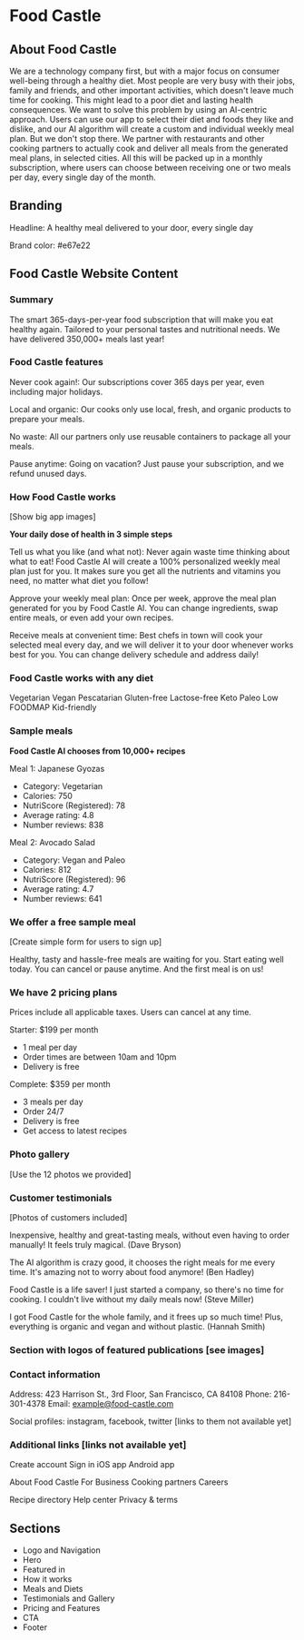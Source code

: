 # Food Castle

## About Food Castle

We are a technology company first, but with a major focus on consumer well-being through a healthy diet. Most people are very busy with their jobs, family and friends, and other important activities, which doesn't leave much time for cooking. This might lead to a poor diet and lasting health consequences. We want to solve this problem by using an AI-centric approach. Users can use our app to select their diet and foods they like and dislike, and our AI algorithm will create a custom and individual weekly meal plan. But we don't stop there. We partner with restaurants and other cooking partners to actually cook and deliver all meals from the generated meal plans, in selected cities. All this will be packed up in a monthly subscription, where users can choose between receiving one or two meals per day, every single day of the month.

## Branding

Headline: A healthy meal delivered to your door, every single day

Brand color: #e67e22

## Food Castle Website Content

### Summary

The smart 365-days-per-year food subscription that will make you eat healthy again. Tailored to your personal tastes and nutritional needs. 
We have delivered 350,000+ meals last year!

### Food Castle features

Never cook again!: Our subscriptions cover 365 days per year, even including major holidays.

Local and organic: Our cooks only use local, fresh, and organic products to prepare your meals.

No waste: All our partners only use reusable containers to package all your meals.

Pause anytime: Going on vacation? Just pause your subscription, and we refund unused days.

### How Food Castle works

[Show big app images]

**Your daily dose of health in 3 simple steps**

Tell us what you like (and what not): Never again waste time thinking about what to eat! Food Castle AI will create a 100% personalized weekly meal plan just for you. It makes sure you get all the nutrients and vitamins you need, no matter what diet you follow!

Approve your weekly meal plan: Once per week, approve the meal plan generated for you by Food Castle AI. You can change ingredients, swap entire meals, or even add your own recipes.

Receive meals at convenient time: Best chefs in town will cook your selected meal every day, and we will deliver it to your door whenever works best for you. You can change delivery schedule and address daily!

### Food Castle works with any diet

Vegetarian
Vegan
Pescatarian
Gluten-free
Lactose-free
Keto
Paleo
Low FOODMAP
Kid-friendly

### Sample meals

**Food Castle AI chooses from 10,000+ recipes**

Meal 1: Japanese Gyozas

- Category: Vegetarian
- Calories: 750
- NutriScore (Registered): 78
- Average rating: 4.8
- Number reviews: 838

Meal 2: Avocado Salad

- Category: Vegan and Paleo
- Calories: 812
- NutriScore (Registered): 96
- Average rating: 4.7
- Number reviews: 641

### We offer a free sample meal

[Create simple form for users to sign up]

Healthy, tasty and hassle-free meals are waiting for you. Start eating well today. You can cancel or pause anytime. And the first meal is on us!

### We have 2 pricing plans

Prices include all applicable taxes. Users can cancel at any time.

Starter: $199 per month

- 1 meal per day
- Order times are between 10am and 10pm
- Delivery is free

Complete: $359 per month

- 3 meals per day
- Order 24/7
- Delivery is free
- Get access to latest recipes

### Photo gallery

[Use the 12 photos we provided]

### Customer testimonials

[Photos of customers included]

Inexpensive, healthy and great-tasting meals, without even having to order manually! It feels truly magical. (Dave Bryson)

The AI algorithm is crazy good, it chooses the right meals for me every time. It's amazing not to worry about food anymore! (Ben Hadley)

Food Castle is a life saver! I just started a company, so there's no time for cooking. I couldn't live without my daily meals now! (Steve Miller)

I got Food Castle for the whole family, and it frees up so much time! Plus, everything is organic and vegan and without plastic. (Hannah Smith)

### Section with logos of featured publications [see images]

### Contact information

Address: 423 Harrison St., 3rd Floor, San Francisco, CA 84108
Phone: 216-301-4378
Email: example@food-castle.com

Social profiles: instagram, facebook, twitter [links to them not available yet]

### Additional links [links not available yet]

Create account
Sign in
iOS app
Android app

About Food Castle
For Business
Cooking partners
Careers

Recipe directory
Help center
Privacy & terms

## Sections

- Logo and Navigation
- Hero
- Featured in
- How it works
- Meals and Diets
- Testimonials and Gallery
- Pricing and Features
- CTA
- Footer
